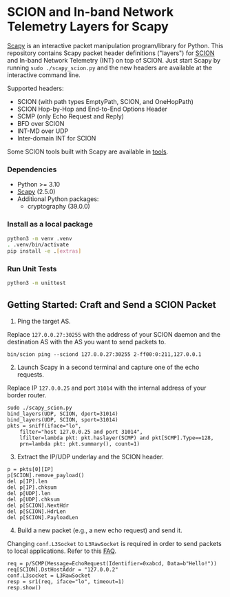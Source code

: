SCION and In-band Network Telemetry Layers for Scapy
====================================================

[Scapy](https://scapy.net/) is an interactive packet manipulation program/library for Python. This
repository contains Scapy packet header definitions ("layers") for [SCION](https://www.scion-architecture.net/)
and In-band Network Telemetry (INT) on top of SCION. Just start Scapy by running
`sudo ./scapy_scion.py` and the new headers are available at the interactive command line.

Supported headers:
- SCION (with path types EmptyPath, SCION, and OneHopPath)
- SCION Hop-by-Hop and End-to-End Options Header
- SCMP (only Echo Request and Reply)
- BFD over SCION
- INT-MD over UDP
- Inter-domain INT for SCION

Some SCION tools built with Scapy are available in [tools](/tools).

### Dependencies
- Python >= 3.10
- [Scapy](https://scapy.net/) (2.5.0)
- Additional Python packages:
    - cryptography (39.0.0)

### Install as a local package
```bash
python3 -m venv .venv
. .venv/bin/activate
pip install -e .[extras]
```

### Run Unit Tests
```bash
python3 -m unittest
```

Getting Started: Craft and Send a SCION Packet
----------------------------------------------
1. Ping the target AS.

Replace `127.0.0.27:30255` with the address of your SCION daemon and the destination AS with the AS
you want to send packets to.
```
bin/scion ping --sciond 127.0.0.27:30255 2-ff00:0:211,127.0.0.1
```

2. Launch Scapy in a second terminal and capture one of the echo requests.

Replace IP `127.0.0.25` and port `31014` with the internal address of your border router.
```
sudo ./scapy_scion.py
bind_layers(UDP, SCION, dport=31014)
bind_layers(UDP, SCION, sport=31014)
pkts = sniff(iface="lo",
    filter="host 127.0.0.25 and port 31014",
    lfilter=lambda pkt: pkt.haslayer(SCMP) and pkt[SCMP].Type==128,
    prn=lambda pkt: pkt.summary(), count=1)
```

3. Extract the IP/UDP underlay and the SCION header.
```
p = pkts[0][IP]
p[SCION].remove_payload()
del p[IP].len
del p[IP].chksum
del p[UDP].len
del p[UDP].chksum
del p[SCION].NextHdr
del p[SCION].HdrLen
del p[SCION].PayloadLen
```

4. Build a new packet (e.g., a new echo request) and send it.

Changing `conf.L3Socket` to `L3RawSocket` is required in order to send packets to local
applications.
Refer to this [FAQ](https://scapy.readthedocs.io/en/latest/troubleshooting.html#i-can-t-ping-127-0-0-1-scapy-does-not-work-with-127-0-0-1-or-on-the-loopback-interface).
```
req = p/SCMP(Message=EchoRequest(Identifier=0xabcd, Data=b"Hello!"))
req[SCION].DstHostAddr = "127.0.0.2"
conf.L3socket = L3RawSocket
resp = sr1(req, iface="lo", timeout=1)
resp.show()
```
